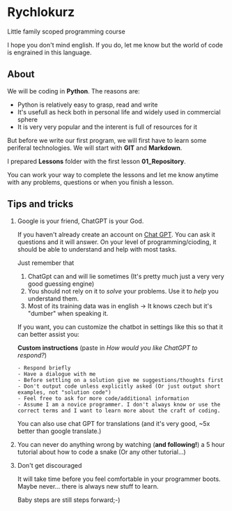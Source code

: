 # Rychlokurz
Little family scoped programming course

I hope you don't mind english. If you do, let me know but the
world of code is engrained in this language.

## About

We will be coding in **Python**. The reasons are:
- Python is relatively easy to grasp, read and write
- It's usefull as heck both in personal life and widely used in commercial sphere
- It is very very popular and the interent is full of resources for it

But before we write our first program, we will first have to learn some periferal technologies.
We will start with **GIT** and **Markdown**.

I prepared **Lessons** folder with the first lesson **01_Repository**.

You can work your way to complete the lessons and let me know anytime with any problems, questions or when you finish a lesson.

## Tips and tricks

1. Google is your friend, ChatGPT is your God.

    If you haven't already create an account on [Chat GPT](chat.openai.com).
    You can ask it questions and it will answer. On your level of programming/cioding, it should be able to understand and help with most tasks.
    
    Just remember that
    1. ChatGpt can and will lie sometimes (It's pretty much just a very very good guessing engine)
    2. You should not rely on it to *solve* your problems. Use it to *help* you understand them.
    3. Most of its training data was in english -> It knows czech but it's "dumber" when speaking it.

    If you want, you can customize the chatbot in settings like this so that it can better assist you:

    **Custom instructions** (paste in *How would you like ChatGPT to respond?*)
    ```
    - Respond briefly
    - Have a dialogue with me
    - Before settling on a solution give me suggestions/thoughts first
    - Don't output code unless explicitly asked (Or just output short examples, not "solution code")
    - Feel free to ask for more code/additional information
    - Assume I am a novice programmer. I don't always know or use the correct terms and I want to learn more about the craft of coding.
    ```

    You can also use chat GPT for translations (and it's very good, ~5x better than google translate.)

2. You can never do anything wrong by watching (**and following!**) a 5 hour tutorial about how to code a snake (Or any other tutorial...)

3. Don't get discouraged
    
    It will take time before you feel comfortable in your programmer boots. Maybe never... there is always new stuff to learn.

    Baby steps are still steps forward;-)